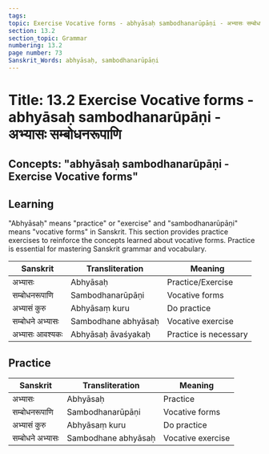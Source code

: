 ```yaml
---
tags:
topic: Exercise Vocative forms - abhyāsaḥ sambodhanarūpāṇi - अभ्यासः सम्बोधनरूपाणि
section: 13.2
section_topic: Grammar
numbering: 13.2
page number: 73
Sanskrit_Words: abhyāsaḥ, sambodhanarūpāṇi
---
```

# Title: 13.2 Exercise Vocative forms - abhyāsaḥ sambodhanarūpāṇi - अभ्यासः सम्बोधनरूपाणि
## Concepts: "abhyāsaḥ sambodhanarūpāṇi - Exercise Vocative forms"

## Learning
"Abhyāsaḥ" means "practice" or "exercise" and "sambodhanarūpāṇi" means "vocative forms" in Sanskrit. This section provides practice exercises to reinforce the concepts learned about vocative forms. Practice is essential for mastering Sanskrit grammar and vocabulary.

| Sanskrit           | Transliteration      | Meaning                          |
| ------------------ | -------------------- | -------------------------------- |
| अभ्यासः            | Abhyāsaḥ            | Practice/Exercise                |
| सम्बोधनरूपाणि    | Sambodhanarūpāṇi     | Vocative forms                   |
| अभ्यासं कुरु       | Abhyāsaṃ kuru       | Do practice                      |
| सम्बोधने अभ्यासः  | Sambodhane abhyāsaḥ | Vocative exercise                |
| अभ्यासः आवश्यकः    | Abhyāsaḥ āvaśyakaḥ  | Practice is necessary            |

## Practice
| Sanskrit           | Transliteration      | Meaning                          |
| ------------------ | -------------------- | -------------------------------- |
| अभ्यासः            | Abhyāsaḥ            | Practice                         |
| सम्बोधनरूपाणि    | Sambodhanarūpāṇi     | Vocative forms                   |
| अभ्यासं कुरु       | Abhyāsaṃ kuru       | Do practice                      |
| सम्बोधने अभ्यासः  | Sambodhane abhyāsaḥ | Vocative exercise                |
